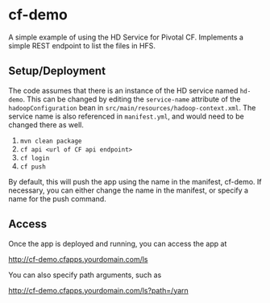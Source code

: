 cf-demo
=======

A simple example of using the HD Service for Pivotal CF. Implements a simple REST endpoint to
list the files in HFS.

Setup/Deployment
----------------

The code assumes that there is an instance of the HD service named `hd-demo`. This can be changed
by editing the `service-name` attribute of the `hadoopConfiguration` bean in 
`src/main/resources/hadoop-context.xml`. The service name is also referenced in `manifest.yml`, and
would need to be changed there as well. 

1. `mvn clean package`
2. `cf api <url of CF api endpoint>`
3. `cf login`
4. `cf push` 

By default, this will push the app using the name in the manifest, cf-demo. If necessary, you 
can either change the name in the manifest, or specify a name for the push command.


Access
------

Once the app is deployed and running, you can access the app at

http://cf-demo.cfapps.yourdomain.com/ls

You can also specify path arguments, such as

http://cf-demo.cfapps.yourdomain.com/ls?path=/yarn




